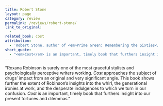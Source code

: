 ```yaml
---
title: Robert Stone
layout: page
category: review
permalink: /reviews/robert-stone/
link_to_original:
  - 
related_book: cost
attribution:
  - 'Robert Stone, author of <em>Prime Green: Remembering the Sixties</em>'
short_quote:
  - "<em>Cost</em> is an important, timely book that furthers insight into our present fortunes and dilemmas."
---
```

 "Roxana Robinson is surely one of the most graceful stylists and psychologically perceptive writers working. <em>Cost </em>approaches the subject of drugs’ impact from an original and very significant angle. This book shows further the extent of Robinson’s insights into the whirl, the generational ironies at work, and the desperate indulgences to which we turn in our confusion. <em>Cost</em> is an important, timely book that furthers insight into our present fortunes and dilemmas."

